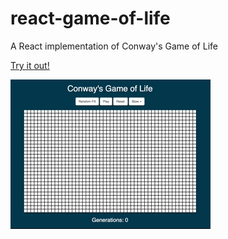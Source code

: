 # react-game-of-life
A React implementation of Conway's Game of Life

[Try it out!](https://game-of-lifeee.herokuapp.com)

![](game-of-life.gif)
